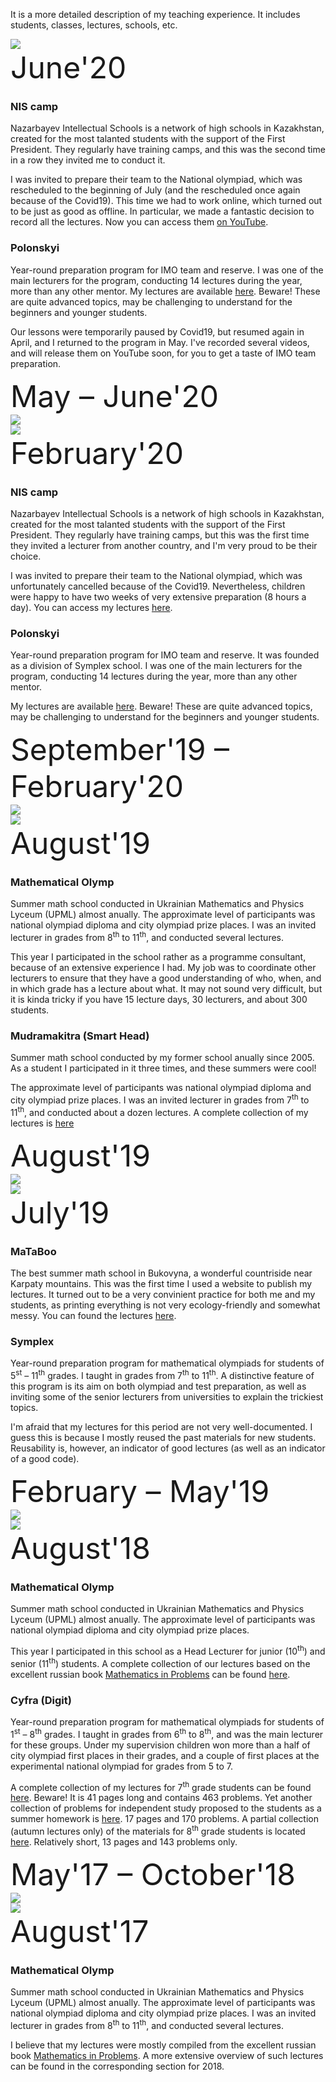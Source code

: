 <p class="mt-3">
  It is a more detailed description of my teaching experience.  It includes students, classes, lectures, schools, etc.
</p>

<div class="row">
    <div class="col-5 text-right">
        <img src="./assets/nis.jpg" class="rounded-circle img-fluid" data-holder-rendered="true">
    </div>
    <div class="col-2">
        <div class="text-center embed-responsive embed-responsive-1by1">
            <div class="embed-responsive-item bg-secondary" style="vertical-align: middle; border-radius: 50%; font-size: 3rem;">
                June'20
            </div>
        </div>
    </div>
    <div class="col-5 text-left">
        <h3>
            NIS camp
        </h3>
        <p>
            Nazarbayev Intellectual Schools is a network of high schools in Kazakhstan, created for the most talanted students with the support of the First President.   They regularly have training camps, and this was the second time in a row they invited me to conduct it.  
        </p>
        <p>
            I was invited to prepare their team to the National olympiad, which was rescheduled to the beginning of July (and the rescheduled once again because of the Covid19).  This time we had to work online, which turned out to be just as good as offline.  In particular, we made a fantastic decision to record all the lectures.  Now you can access them <a href="https://www.youtube.com/playlist?list=PL5XMnwBFMSgfhYAR069_s8iKkQYO59BzX">on YouTube</a>.
        </p>
    </div>
</div>

<div class="row">
    <div class="col-5 text-right">
        <h3>
            Polonskyi
        </h3>
        <p>
            Year-round preparation program for IMO team and reserve.  I was one of the main lecturers for the program, conducting 14 lectures during the year, more than any other mentor.  My lectures are available <a href="https://sky-nik.github.io/teaching/sources/polonskyi/">here</a>.  Beware!  These are quite advanced topics, may be challenging to understand for the beginners and younger students.
        </p>
        <p>
            Our lessons were temporarily paused by Covid19, but resumed again in April, and I returned to the program in May.  I've recorded several videos, and will release them on YouTube soon, for you to get a taste of IMO team preparation. 
        </p>
    </div>
    <div class="col-2">
        <div class="text-center embed-responsive embed-responsive-1by1">
            <div class="embed-responsive-item bg-secondary" style="vertical-align: middle; border-radius: 50%; font-size: 3rem;">
                May &ndash; June'20
            </div>
        </div>
    </div>
    <div class="col-5 text-left">
        <img src="./assets/polonskyi.png" class="rounded-circle img-fluid" data-holder-rendered="true">
    </div>
</div>

<div class="row">
    <div class="col-5 text-right">
        <img src="./assets/nis.jpg" class="rounded-circle img-fluid" data-holder-rendered="true">
    </div>
    <div class="col-2">
        <div class="text-center embed-responsive embed-responsive-1by1">
            <div class="embed-responsive-item bg-secondary" style="vertical-align: middle; border-radius: 50%; font-size: 3rem;">
                February'20
            </div>
        </div>
    </div>
    <div class="col-5 text-left">
        <h3>
            NIS camp
        </h3>
        <p>
            Nazarbayev Intellectual Schools is a network of high schools in Kazakhstan, created for the most talanted students with the support of the First President.   They regularly have training camps, but this was the first time they invited a lecturer from another country, and I'm very proud to be their choice.  
        </p>
        <p>
            I was invited to prepare their team to the National olympiad, which was unfortunately cancelled because of the Covid19.  Nevertheless, children were happy to have two weeks of very extensive preparation (8 hours a day).  You can access my lectures <a href="https://sky-nik.github.io/teaching/sources/Kazakhstan/">here</a>.
        </p>
    </div>
</div>

<div class="row">
    <div class="col-5 text-right">
        <h3>
            Polonskyi
        </h3>
        <p>
            Year-round preparation program for IMO team and reserve.  It was founded as a division of Symplex school.  I was one of the main lecturers for the program, conducting 14 lectures during the year, more than any other mentor.
        </p>
        <p>
            My lectures are available <a href="https://sky-nik.github.io/teaching/sources/polonskyi/">here</a>.  Beware!  These are quite advanced topics, may be challenging to understand for the beginners and younger students.
        </p>
    </div>
    <div class="col-2">
        <div class="text-center embed-responsive embed-responsive-1by1">
            <div class="embed-responsive-item bg-secondary" style="vertical-align: middle; border-radius: 50%; font-size: 3rem;">
                September'19 &ndash; February'20
            </div>
        </div>
    </div>
    <div class="col-5 text-left">
        <img src="./assets/polonskyi.png" class="rounded-circle img-fluid" data-holder-rendered="true">
    </div>
</div>

<div class="row">
    <div class="col-5 text-right">
        <img src="./assets/matholymp.jpg" class="rounded-circle img-fluid" data-holder-rendered="true">
    </div>
    <div class="col-2">
        <div class="text-center embed-responsive embed-responsive-1by1">
            <div class="embed-responsive-item bg-secondary" style="vertical-align: middle; border-radius: 50%; font-size: 3rem;">
                August'19
            </div>
        </div>
    </div>
    <div class="col-5 text-left">
        <h3>
            Mathematical Olymp
        </h3>
        <p>
            Summer math school conducted in Ukrainian Mathematics and Physics Lyceum (UPML) almost anually.  The approximate level of participants was national olympiad diploma and city olympiad prize places.  I was an invited lecturer in grades from 8<sup>th</sup> to 11<sup>th</sup>, and conducted several lectures.
        </p>
        <p>
            This year I participated in the school rather as a programme consultant, because of an extensive experience I had.  My job was to coordinate other lecturers to ensure that they have a good understanding of who, when, and in which grade has a lecture about what.  It may not sound very difficult, but it is kinda tricky if you have 15 lecture days, 30 lecturers, and about 300 students.
        </p>
    </div>
</div>

<div class="row">
    <div class="col-5 text-right">
        <h3>
            Mudramakitra (Smart Head)
        </h3>
        <p>
            Summer math school conducted by my former school anually since 2005.  As a student I participated in it three times, and these summers were cool!
        </p>
        <p>
            The approximate level of participants was national olympiad diploma and city olympiad prize places.  I was an invited lecturer in grades from 7<sup>th</sup> to 11<sup>th</sup>, and conducted about a dozen lectures.  A complete collection of my lectures is <a href="./assets/mudramakitra.pdf">here</a>
        </p>
    </div>
    <div class="col-2">
        <div class="text-center embed-responsive embed-responsive-1by1">
            <div class="embed-responsive-item bg-secondary" style="vertical-align: middle; border-radius: 50%; font-size: 3rem;">
                August'19
            </div>
        </div>
    </div>
    <div class="col-5 text-left">
        <img src="./assets/mudramakitra.png" class="rounded-circle img-fluid" data-holder-rendered="true">
    </div>
</div>

<div class="row">
    <div class="col-5 text-right">
        <img src="./assets/mataboo.png" class="rounded-circle img-fluid" data-holder-rendered="true">
    </div>
    <div class="col-2">
        <div class="text-center embed-responsive embed-responsive-1by1">
            <div class="embed-responsive-item bg-secondary" style="vertical-align: middle; border-radius: 50%; font-size: 3rem;">
                July'19
            </div>
        </div>
    </div>
    <div class="col-5 text-left">
        <h3>
            MaTaBoo
        </h3>
        <p>
            The best summer math school in Bukovyna, a wonderful countriside near Karpaty mountains.  This was the first time I used a website to publish my lectures.  It turned out to be a very convinient practice for both me and my students, as printing everything is not very ecology-friendly and somewhat messy.  You can found the lectures <a href="https://sky-nik.github.io/teaching/sources/mataboo/">here</a>.  
        </p>
    </div>
</div>

<div class="row">
    <div class="col-5 text-right">
        <h3>
            Symplex
        </h3>
        <p>
            Year-round preparation program for mathematical olympiads for students of 5<sup>st</sup> &ndash; 11<sup>th</sup> grades.  I taught in grades from 7<sup>th</sup> to 11<sup>th</sup>.  A distinctive feature of this program is its aim on both olympiad and test preparation, as well as inviting some of the senior lecturers from universities to explain the trickiest topics.
        </p>
        <p>
            I'm afraid that my lectures for this period are not very well-documented.  I guess this is because I mostly reused the past materials for new students.  Reusability is, however, an indicator of good lectures (as well as an indicator of a good code).
        </p>
    </div>
    <div class="col-2">
        <div class="text-center embed-responsive embed-responsive-1by1">
            <div class="embed-responsive-item bg-secondary" style="vertical-align: middle; border-radius: 50%; font-size: 3rem;">
                February &ndash; May'19
            </div>
        </div>
    </div>
    <div class="col-5 text-left">
        <img src="./assets/symplex.png" class="rounded-circle img-fluid" data-holder-rendered="true">
    </div>
</div>

<div class="row">
    <div class="col-5 text-right">
        <img src="./assets/matholymp.jpg" class="rounded-circle img-fluid" data-holder-rendered="true">
    </div>
    <div class="col-2">
        <div class="text-center embed-responsive embed-responsive-1by1">
            <div class="embed-responsive-item bg-secondary" style="vertical-align: middle; border-radius: 50%; font-size: 3rem;">
                August'18
            </div>
        </div>
    </div>
    <div class="col-5 text-left">
        <h3>
            Mathematical Olymp
        </h3>
        <p>
            Summer math school conducted in Ukrainian Mathematics and Physics Lyceum (UPML) almost anually.  The approximate level of participants was national olympiad diploma and city olympiad prize places.
        </p>
        <p>
            This year I participated in this school as a Head Lecturer for junior (10<sup>th</sup>) and senior (11<sup>th</sup>) students.  A complete collection of our lectures based on the excellent russian book <a href="https://www.mccme.ru/free-books/olymp/matprob.pdf">Mathematics in Problems</a> can be found <a href="./assets/umpl-sms.pdf">here</a>.
        </p>
    </div>
</div>

<div class="row">
    <div class="col-5 text-right">
        <h3>
            Cyfra (Digit)
        </h3>
        <p>
            Year-round preparation program for mathematical olympiads for students of 1<sup>st</sup> &ndash; 8<sup>th</sup> grades.  I taught in grades from 6<sup>th</sup> to 8<sup>th</sup>, and was the main lecturer for these groups.  Under my supervision children won more than a half of city olympiad first places in their grades, and a couple of first places at the experimental national olympiad for grades from 5 to 7.
        </p>
        <p>
            A complete collection of my lectures for 7<sup>th</sup> grade students can be found <a href="./assets/digit-7.pdf">here</a>.  Beware!  It is 41 pages long and contains 463 problems.  Yet another collection of problems for independent study proposed to the students as a summer homework is <a href="./assets/digit-summer.pdf">here</a>.  17 pages and 170 problems.  A partial collection (autumn lectures only) of the materials for 8<sup>th</sup> grade students is located <a href="./assets/digit-8.pdf">here</a>.  Relatively short, 13 pages and 143 problems only. 
        </p>
    </div>
    <div class="col-2">
        <div class="text-center embed-responsive embed-responsive-1by1">
            <div class="embed-responsive-item bg-secondary" style="vertical-align: middle; border-radius: 50%; font-size: 3rem;">
                May'17 &ndash; October'18
            </div>
        </div>
    </div>
    <div class="col-5 text-left">
        <img src="./assets/cyfra.jpg" class="rounded-circle img-fluid" data-holder-rendered="true">
    </div>
</div>

<div class="row">
    <div class="col-5 text-right">
        <img src="./assets/matholymp.jpg" class="rounded-circle img-fluid" data-holder-rendered="true">
    </div>
    <div class="col-2">
        <div class="text-center embed-responsive embed-responsive-1by1">
            <div class="embed-responsive-item bg-secondary" style="vertical-align: middle; border-radius: 50%; font-size: 3rem;">
                August'17
            </div>
        </div>
    </div>
    <div class="col-5 text-left">
        <h3>
            Mathematical Olymp
        </h3>
        <p>
            Summer math school conducted in Ukrainian Mathematics and Physics Lyceum (UPML) almost anually.  The approximate level of participants was national olympiad diploma and city olympiad prize places.  I was an invited lecturer in grades from 8<sup>th</sup> to 11<sup>th</sup>, and conducted several lectures.
        </p>
        <p>
            I believe that my lectures were mostly compiled from the excellent russian book <a href="https://www.mccme.ru/free-books/olymp/matprob.pdf">Mathematics in Problems</a>.  A more extensive overview of such lectures can be found in the corresponding section for 2018.
        </p>
    </div>
</div>

<!-- <div class="row">
    <div class="col-5 text-right">
        <h3>
            Sosnovyi
        </h3>
        <p>
            Straight after the return from IMO, team members were asked to participate as mentors in a training camp in Sosnovyi, near Kyiv.  The approximate level of participants was IMO reserve and national olympiad diploma.
        </p>
        <p>
            I'm afraid the lectures I conducted there are lost forever, because I changed several laptops since then, and it was long before I started using GitHub and <a href="https://www.overleaf.com/">Overleaf</a> (SharedLaTeX at that time) extensively.
        </p>
    </div>
    <div class="col-2 text-center embed-responsive embed-responsive-1by1">
        August'16
    </div>
    <div class="col-5 text-left">
        <img src="./assets/black.png" class="rounded-circle img-fluid" data-holder-rendered="true">
    </div>
</div> -->